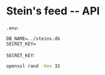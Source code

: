 # Stein's feed -- API

`.env`:

```
DB_NAME=../steins.db
SECRET_KEY=
```

`SECRET_KEY`:

```bash
openssl rand -hex 32
```
